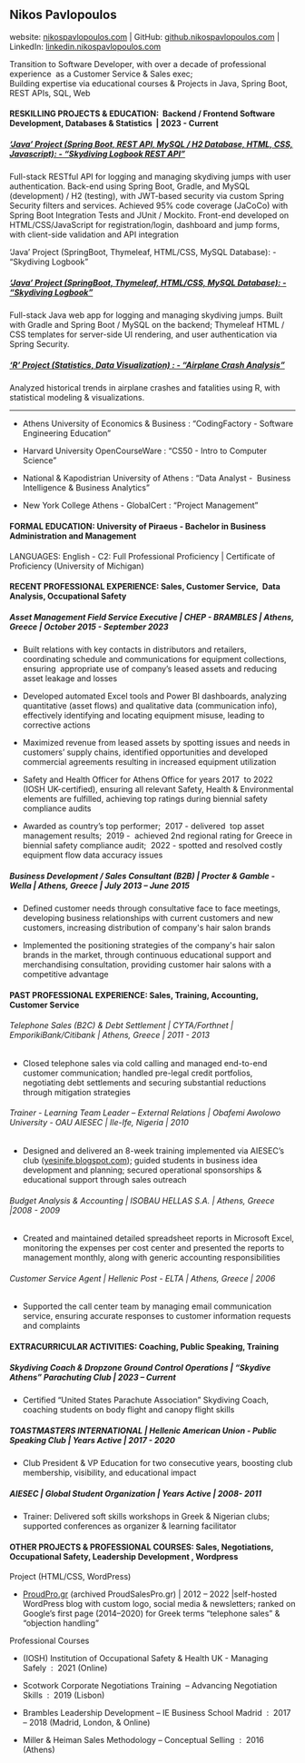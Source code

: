 ## Nikos Pavlopoulos

website: [nikospavlopoulos.com](http://github.nikospavlopoulos.com) | GitHub: [github.nikospavlopoulos.com](http://github.nikospavlopoulos.com) | LinkedIn: [linkedin.nikospavlopoulos.com](https://linkedin.nikospavlopoulos.com)

Transition to Software Developer, with over a decade of professional experience  as a Customer Service & Sales exec;  
Building expertise via educational courses & Projects in Java, Spring Boot, REST APIs, SQL, Web

#### RESKILLING PROJECTS & EDUCATION:  Backend / Frontend Software Development, Databases & Statistics  | 2023 - Current

##### [‘Java’ Project (Spring Boot, REST API, MySQL / H2 Database, HTML, CSS, Javascript): - “Skydiving Logbook REST API”](https://github.com/nikospavlopoulos/skydivinglogbook-spring-rest)

Full-stack RESTful API for logging and managing skydiving jumps with user authentication. Back-end using Spring Boot, Gradle, and MySQL (development) / H2 (testing), with JWT-based security via custom Spring Security filters and services. Achieved 95% code coverage (JaCoCo) with Spring Boot Integration Tests and JUnit / Mockito. Front-end developed on HTML/CSS/JavaScript for registration/login, dashboard and jump forms, with client-side validation and API integration

‘Java’ Project (SpringBoot, Thymeleaf, HTML/CSS, MySQL Database): - “Skydiving Logbook”

##### [‘Java’ Project (SpringBoot, Thymeleaf, HTML/CSS, MySQL Database): - “Skydiving Logbook”](https://github.com/nikospavlopoulos/skydivinglogbook-spring-thymeleaf.git)

Full-stack Java web app for logging and managing skydiving jumps. Built with Gradle and Spring Boot / MySQL on the backend; Thymeleaf HTML / CSS templates for server-side UI rendering, and user authentication via Spring Security.

##### [‘R’ Project (Statistics, Data Visualization) : - “Airplane Crash Analysis”](https://github.com/nikospavlopoulos/plane_crashes_R.git)

Analyzed historical trends in airplane crashes and fatalities using R, with statistical modeling & visualizations.

---

 - Athens University of Economics & Business : “CodingFactory - Software Engineering Education”

 - Harvard University OpenCourseWare : “CS50 - Intro to Computer Science”

 - National & Kapodistrian University of Athens : “Data Analyst -  Business Intelligence & Business Analytics”

 - New York College Athens - GlobalCert : “Project Management”

#### FORMAL EDUCATION: University of Piraeus - Bachelor in Business Administration and Management

LANGUAGES: English - C2: Full Professional Proficiency | Certificate of Proficiency (University of Michigan)

#### RECENT PROFESSIONAL EXPERIENCE: Sales, Customer Service,  Data Analysis, Occupational Safety

##### Asset Management Field Service Executive | CHEP - BRAMBLES | Athens, Greece | October 2015 - September 2023

- Built relations with key contacts in distributors and retailers, coordinating schedule and communications for equipment collections, ensuring  appropriate use of company’s leased assets and reducing asset leakage and losses
    
- Developed automated Excel tools and Power BI dashboards, analyzing quantitative (asset flows) and qualitative data (communication info), effectively identifying and locating equipment misuse, leading to corrective actions
    
- Maximized revenue from leased assets by spotting issues and needs in customers’ supply chains, identified opportunities and developed commercial agreements resulting in increased equipment utilization
    
- Safety and Health Officer for Athens Office for years 2017  to 2022 (IOSH UK-certified), ensuring all relevant Safety, Health & Environmental elements are fulfilled, achieving top ratings during biennial safety compliance audits
    
- Awarded as country’s top performer;  2017 - delivered  top asset management results;  2019 -  achieved 2nd regional rating for Greece in biennial safety compliance audit;  2022 - spotted and resolved costly equipment flow data accuracy issues
    

##### Business Development / Sales Consultant (B2B) | Procter & Gamble - Wella | Athens, Greece | July 2013 – June 2015

- Defined customer needs through consultative face to face meetings, developing business relationships with current customers and new customers, increasing distribution of company's hair salon brands
    
- Implemented the positioning strategies of the company's hair salon brands in the market, through continuous educational support and merchandising consultation, providing customer hair salons with a competitive advantage
    

#### PAST PROFESSIONAL EXPERIENCE: Sales, Training, Accounting, Customer Service

###### Telephone Sales (B2C) & Debt Settlement | CYTA/Forthnet | EmporikiBank/Citibank | Athens, Greece | 2011 - 2013

- Closed telephone sales via cold calling and managed end-to-end customer communication; handled pre-legal credit portfolios, negotiating debt settlements and securing substantial reductions through mitigation strategies

###### Trainer - Learning Team Leader – External Relations | Obafemi Awolowo University - OAU AIESEC | Ile-Ife, Nigeria | 2010

- Designed and delivered an 8-week training implemented via AIESEC’s club ([yesinife.blogspot.com](http://yesinife.blogspot.com)); guided students in business idea development and planning; secured operational sponsorships & educational support through sales outreach

###### Budget Analysis & Accounting | ISOBAU HELLAS S.A. | Athens, Greece |2008 - 2009

- Created and maintained detailed spreadsheet reports in Microsoft Excel, monitoring the expenses per cost center and presented the reports to management monthly, along with generic accounting responsibilities

###### Customer Service Agent | Hellenic Post - ELTA | Athens, Greece | 2006

- Supported the call center team by managing email communication service, ensuring accurate responses to customer information requests and complaints

#### EXTRACURRICULAR ACTIVITIES: Coaching, Public Speaking, Training

##### Skydiving Coach & Dropzone Ground Control Operations | “Skydive Athens” Parachuting Club | 2023 – Current

- Certified “United States Parachute Association” Skydiving Coach, coaching students on body flight and canopy flight skills

##### TOASTMASTERS INTERNATIONAL | Hellenic American Union - Public Speaking Club | Years Active | 2017 - 2020

- Club President & VP Education for two consecutive years, boosting club membership, visibility, and educational impact

##### AIESEC | Global Student Organization | Years Active | 2008- 2011

- Trainer: Delivered soft skills workshops in Greek & Nigerian clubs; supported conferences as organizer & learning facilitator

#### OTHER PROJECTS & PROFESSIONAL COURSES: Sales, Negotiations, Occupational Safety, Leadership Development , Wordpress

Project (HTML/CSS, WordPress)

- [ProudPro.gr](https://proudpro.gr) (archived ProudSalesPro.gr) | 2012 – 2022 |self-hosted WordPress blog with custom logo, social media & newsletters; ranked on Google’s first page (2014–2020) for Greek terms “telephone sales” & “objection handling”

Professional Courses

- (IOSH) Institution of Occupational Safety & Health UK - Managing Safely  :  2021 (Online)
    
- Scotwork Corporate Negotiations Training  – Advancing Negotiation Skills  :  2019 (Lisbon)
    
- Brambles Leadership Development – IE Business School Madrid  :  2017 – 2018 (Madrid, London, & Online)
    
- Miller & Heiman Sales Methodology – Conceptual Selling  :  2016 (Athens)
